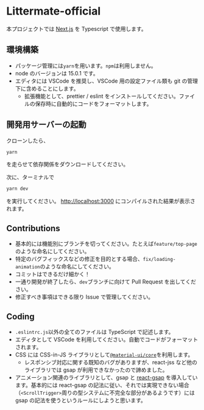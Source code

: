 # Littermate-official

本プロジェクトでは [Next.js](https://nextjs.org/) を Typescript で使用します。

## 環境構築

- パッケージ管理には`yarn`を用います。`npm`は利用しません。
- node のバージョンは 15.0.1 です。
- エディタには VSCode を推奨し、VSCode 用の設定ファイル類も git の管理下に含めることにします。
  - 拡張機能として、prettier / eslint をインストールしてください。ファイルの保存時に自動的にコードをフォーマットします。

## 開発用サーバーの起動

クローンしたら、

```bash
yarn
```

を走らせて依存関係をダウンロードしてください。

次に、ターミナルで

```bash
yarn dev
```

を実行してください。 [http://localhost:3000](http://localhost:3000) にコンパイルされた結果が表示されます。

## Contributions

- 基本的には機能別にブランチを切ってください。たとえば`feature/top-page`のような命名にしてください。
- 特定のバグフィックスなどの修正を目的とする場合、`fix/loading-animation`のような命名にしてください。
- コミットはできるだけ細かく！
- 一通り開発が終了したら、`dev`ブランチに向けて Pull Request を出してください。
- 修正すべき事項はできる限り Issue で管理してください。

## Coding

- `.eslintrc.js`以外の全てのファイルは TypeScript で記述します。
- エディタとして VSCode を利用してください。自動でコードがフォーマットされます。
- CSS には CSS-in-JS ライブラリとして[`@material-ui/core`](https://material-ui.com/)を利用します。
  - レスポンシブ対応に関する既知のバグがありますが、react-jss など他のライブラリでは gsap が利用できなかったので諦めました。
- アニメーション関連のライブラリとして、gsap と [react-gsap](https://bitworking.github.io/react-gsap/) を導入しています。基本的には react-gsap の記法に従い、それでは実現できない場合（`<ScrollTrigger>`周りの型システムに不完全な部分があるようです）には gsap の記法を使うというルールにしようと思います。
